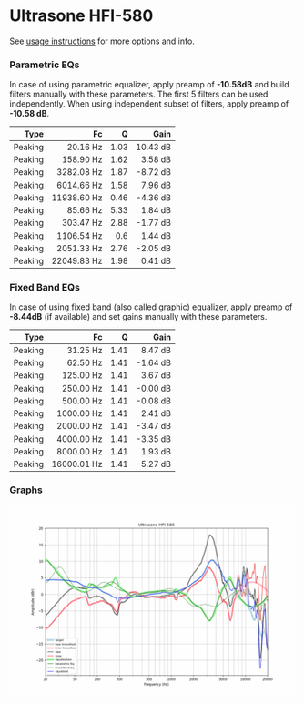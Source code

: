 # Ultrasone HFI-580
See [usage instructions](https://github.com/jaakkopasanen/AutoEq#usage) for more options and info.

### Parametric EQs
In case of using parametric equalizer, apply preamp of **-10.58dB** and build filters manually
with these parameters. The first 5 filters can be used independently.
When using independent subset of filters, apply preamp of **-10.58 dB**.

| Type    | Fc          |    Q | Gain     |
|--------:|------------:|-----:|---------:|
| Peaking | 20.16 Hz    | 1.03 | 10.43 dB |
| Peaking | 158.90 Hz   | 1.62 | 3.58 dB  |
| Peaking | 3282.08 Hz  | 1.87 | -8.72 dB |
| Peaking | 6014.66 Hz  | 1.58 | 7.96 dB  |
| Peaking | 11938.60 Hz | 0.46 | -4.36 dB |
| Peaking | 85.66 Hz    | 5.33 | 1.84 dB  |
| Peaking | 303.47 Hz   | 2.88 | -1.77 dB |
| Peaking | 1106.54 Hz  | 0.6  | 1.44 dB  |
| Peaking | 2051.33 Hz  | 2.76 | -2.05 dB |
| Peaking | 22049.83 Hz | 1.98 | 0.41 dB  |

### Fixed Band EQs
In case of using fixed band (also called graphic) equalizer, apply preamp of **-8.44dB**
(if available) and set gains manually with these parameters.

| Type    | Fc          |    Q | Gain     |
|--------:|------------:|-----:|---------:|
| Peaking | 31.25 Hz    | 1.41 | 8.47 dB  |
| Peaking | 62.50 Hz    | 1.41 | -1.64 dB |
| Peaking | 125.00 Hz   | 1.41 | 3.67 dB  |
| Peaking | 250.00 Hz   | 1.41 | -0.00 dB |
| Peaking | 500.00 Hz   | 1.41 | -0.08 dB |
| Peaking | 1000.00 Hz  | 1.41 | 2.41 dB  |
| Peaking | 2000.00 Hz  | 1.41 | -3.47 dB |
| Peaking | 4000.00 Hz  | 1.41 | -3.35 dB |
| Peaking | 8000.00 Hz  | 1.41 | 1.93 dB  |
| Peaking | 16000.01 Hz | 1.41 | -5.27 dB |

### Graphs
![](./Ultrasone%20HFI-580.png)